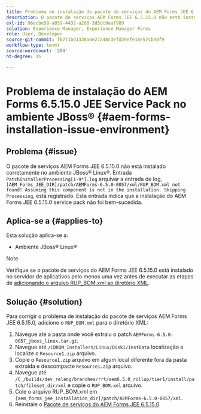 ```yaml
---
title: Problema de instalação do pacote de serviços do AEM Forms JEE 6.5.15.0 no ambiente JBoss® Linux®
description: O pacote de serviços AEM Forms JEE 6.5.15.0 não está instalado corretamente no ambiente JBoss® Linux®. As alterações de patch não são aplicadas ao servidor de aplicativos. Adicione o arquivo "RUP_BOM.xml" ao diretório XML.
exl-id: 96ecbe58-a859-4432-a2d8-3d5dc0eaf989
solution: Experience Manager, Experience Manager Forms
role: User, Developer
source-git-commit: f6771bd1338a4e27a48c3efd39efe18e57cb98f9
workflow-type: tm+mt
source-wordcount: '204'
ht-degree: 1%

---
```


# Problema de instalação do AEM Forms 6.5.15.0 JEE Service Pack no ambiente JBoss® {#aem-forms-installation-issue-environment}

## Problema {#issue}

O pacote de serviços AEM Forms JEE 6.5.15.0 não está instalado corretamente no ambiente JBoss® Linux®. Entrada `PatchInstallerProcessing[1-9*].log` arquivar a entrada de log, `[AEM_Forms_JEE_DIR]/patch/AEMForms-6.5.0-0057/xml/RUP_BOM.xml not found! Assuming this component is not in the installation. Skipping Processing`, está registrado. Esta entrada indica que a instalação do AEM Forms JEE 6.5.15.0 service pack não foi bem-sucedida.

## Aplica-se a {#applies-to}

Esta solução aplica-se a:
* Ambiente JBoss® Linux®

>[!NOTE]
>
> Verifique se o pacote de serviços do AEM Forms JEE 6.5.15.0 está instalado no servidor de aplicativos pelo menos uma vez antes de executar as etapas de [adicionando o arquivo RUP_BOM.xml ao diretório XML](#solution-solution).

## Solução {#solution}

Para corrigir o problema de instalação do pacote de serviços AEM Forms JEE 6.5.15.0, adicione o `RUP_BOM.xml` para o diretório XML:
1. Navegue até a pasta onde você extraiu o patch `AEMForms-6.5.0-0057_jboss_linux.tar.gz`.
1. Navegue até `/CDROM_Installers/Linux/Disk1/InstData` localização e localize o `Resource1.zip` arquivo.
1. Copie o `Resource1.zip` arquivo em algum local diferente fora da pasta extraída e descompacte `Resource1.zip` arquivo.
1. Navegue até `/C_/builds/dev_releng/branches/rrt/aem6.5.0_rollup/tier1/install/patch/fileset_dir/xml` e copie o `RUP_BOM.xml` arquivo.
1. Cole o arquivo RUP_BOM.xml em `[aem_forms_jee_installation_dir]/patch/AEMForms-6.5.0-0057/xml`.
1. Reinstale o [Pacote de serviços do AEM Forms JEE 6.5.15.0](https://experienceleague.adobe.com/docs/experience-manager-release-information/aem-release-updates/forms-updates/aem-forms-releases.html).
